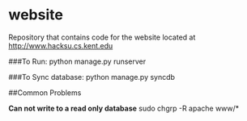 website
=======

Repository that contains code for the website located at http://www.hacksu.cs.kent.edu

###To Run:
python manage.py runserver

###To Sync database:
python manage.py syncdb

##Common Problems

**Can not write to a read only database**
  sudo chgrp -R apache www/*